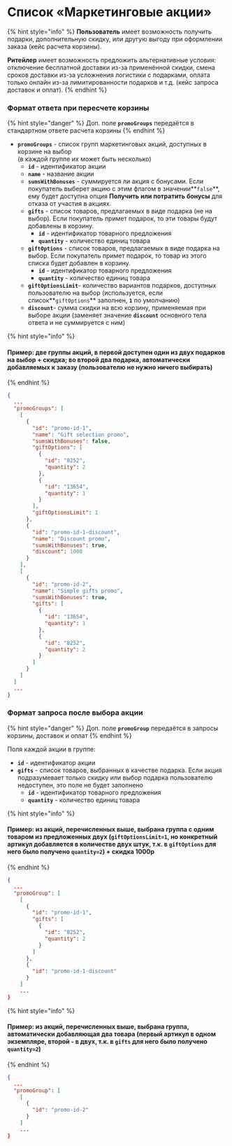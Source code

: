 # Список «Маркетинговые акции»

{% hint style="info" %}
**Пользователь** имеет возможность получить подарки, дополнительную скидку, или другую выгоду при оформлении заказа (кейс расчета корзины).



**Ритейлер** имеет возможность предложить альтернативные условия: отключение бесплатной доставки из-за применённой скидки, смена сроков доставки из-за усложнения логистики с подарками, оплата только онлайн из-за лимитированности подарков и т.д. (кейс запроса доставок и оплат).
{% endhint %}

### Формат ответа при пересчете корзины

{% hint style="danger" %}
Доп. поле **`promoGroups`** передаётся в стандартном ответе расчета корзины
{% endhint %}

* **`promoGroups`** - список групп маркетинговых акций, доступных в корзине на выбор\
  (в каждой группе их может быть несколько)
  * **`id`** - идентификатор акции
  * **`name`** - название акции
  * **`sumsWithBonuses`** - суммируется ли акция с бонусами. Если покупатель выберет акцию с этим флагом в значении**`false`**, ему будет доступна опция **Получить или потратить бонусы** для отказа от участия в акциях.
  * **`gifts`** - список товаров, предлагаемых в виде подарка (не на выбор). Если покупатель примет подарок, то эти товары будут добавлены в корзину.
    * **`id`** - идентификатор товарного предложения
    * **`quantity`** - количество единиц товара
  * **`giftOptions`** - список товаров, предлагаемых в виде подарка на выбор. Если покупатель примет подарок, то товар из этого списка будет добавлен в корзину.
    * **`id`** - идентификатор товарного предложения
    * **`quantity`** - количество единиц товара
  * **`giftOptionsLimit`**- количество вариантов подарков, доступных пользователю на выбор (используется, если список**`giftOptions`** заполнен, **`1`** по умолчанию)
  * **`discount`**- сумма скидки на всю корзину, применяемая при выборе акции (заменяет значение **`discount`** основного тела ответа и не суммируется с ним)

{% hint style="info" %}
#### Пример: две группы акций, в первой доступен один из двух подарков на выбор + скидка; во второй два подарка, автоматически добавляемых к заказу (пользователю не нужно ничего выбирать)
{% endhint %}

```json
{
  ...
  "promoGroups": [
    [
      {
        "id": "promo-id-1",
        "name": "Gift selection promo",
        "sumsWithBonuses": false,
        "giftOptions": [
          {
            "id": "8252",
            "quantity": 2
          },
          {
            "id": "13654",
            "quantity": 1
          }
        ],
        "giftOptionsLimit": 1
      },
      {
        "id": "promo-id-1-discount",
        "name": "Discount promo",
        "sumsWithBonuses": true,
        "discount": 1000
      }
    ],
    [
      {
        "id": "promo-id-2",
        "name": "Simple gifts promo",
        "sumsWithBonuses": true,
        "gifts": [
          {
            "id": "13654",
            "quantity": 1
          },
          {
            "id": "8252",
            "quantity": 2
          }
        ]
      }
    ]
  ]
  ...
}
```

### Формат запроса после выбора акции

{% hint style="danger" %}
Доп. поле **`promoGroup`** передаётся в запросы корзины, доставок и оплат
{% endhint %}

Поля каждой акции в группе:

* **`id`** - идентификатор акции
* **`gifts`** - список товаров, выбранных в качестве подарка. Если акция подразумевает только скидку или выбор подарка пользователю недоступен, это поле не будет заполнено
  * **`id`** - идентификатор товарного предложения
  * **`quantity`** - количество единиц товара

{% hint style="info" %}
#### Пример: из акций, перечисленных выше, выбрана группа с одним товаром из предложенных двух (`giftOptionsLimit=1`, но конкретный артикул добавляется в количестве двух штук, т.к. в `giftOptions` для него было получено `quantity=2`) + скидка 1000р
{% endhint %}

```json
{
  ...
  "promoGroup": [
    [
      {
        "id": "promo-id-1",
        "gifts": [
          {
            "id": "8252",
            "quantity": 2
          }
        ]
      },
      {
        "id": "promo-id-1-discount"
      }
    ]
    ...
}
```

{% hint style="info" %}
#### Пример: из акций, перечисленных выше, выбрана группа, автоматически добавляющая два товара (первый артикул в одном экземпляре, второй - в двух, т.к. в `gifts` для него было получено `quantity=2`)
{% endhint %}

```json
{
  ...
  "promoGroup": [
    [
      {
        "id": "promo-id-2"
      }
    ]
    ...
}
```
